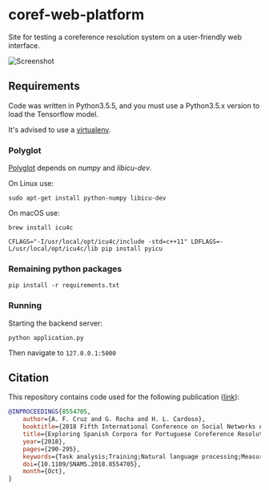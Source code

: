 # coref-web-platform
Site for testing a coreference resolution system on a user-friendly web interface.

![Screenshot](https://user-images.githubusercontent.com/13498941/44929735-ee7f2180-ad53-11e8-9ffc-6fb635cd091b.png)

## Requirements
Code was written in Python3.5.5, and you must use a Python3.5.x version to load the Tensorflow model.

It's advised to use a [virtualenv](https://virtualenv.pypa.io/en/stable/).

### Polyglot
[Polyglot](https://polyglot.readthedocs.io/en/latest/index.html) depends on _numpy_ and _libicu-dev_.

On Linux use:
```
sudo apt-get install python-numpy libicu-dev
```

On macOS use:
```
brew install icu4c

CFLAGS="-I/usr/local/opt/icu4c/include -std=c++11" LDFLAGS=-L/usr/local/opt/icu4c/lib pip install pyicu
```

### Remaining python packages
```
pip install -r requirements.txt
```

### Running
Starting the backend server:
```
python application.py
```

Then navigate to ```127.0.0.1:5000```

## Citation

This repository contains code used for the following publication ([link](https://ieeexplore.ieee.org/abstract/document/8554705)):
```bibtex
@INPROCEEDINGS{8554705,
    author={A. F. Cruz and G. Rocha and H. L. Cardoso},
    booktitle={2018 Fifth International Conference on Social Networks Analysis, Management and Security (SNAMS)},
    title={Exploring Spanish Corpora for Portuguese Coreference Resolution},
    year={2018},
    pages={290-295},
    keywords={Task analysis;Training;Natural language processing;Measurement;Social network services;Security;Feature extraction},
    doi={10.1109/SNAMS.2018.8554705},
    month={Oct},
}
```
